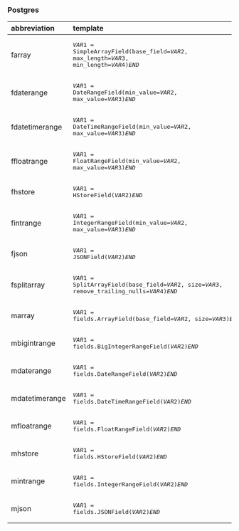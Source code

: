 ### Postgres

|abbreviation|template|
|:--|:--|
|farray|<pre>$VAR1$ = SimpleArrayField(base_field=$VAR2$, max_length=$VAR3$, min_length=$VAR4$)$END$</pre>|
|fdaterange|<pre>$VAR1$ = DateRangeField(min_value=$VAR2$, max_value=$VAR3$)$END$</pre>|
|fdatetimerange|<pre>$VAR1$ = DateTimeRangeField(min_value=$VAR2$, max_value=$VAR3$)$END$</pre>|
|ffloatrange|<pre>$VAR1$ = FloatRangeField(min_value=$VAR2$, max_value=$VAR3$)$END$</pre>|
|fhstore|<pre>$VAR1$ = HStoreField($VAR2$)$END$</pre>|
|fintrange|<pre>$VAR1$ = IntegerRangeField(min_value=$VAR2$, max_value=$VAR3$)$END$</pre>|
|fjson|<pre>$VAR1$ = JSONField($VAR2$)$END$</pre>|
|fsplitarray|<pre>$VAR1$ = SplitArrayField(base_field=$VAR2$, size=$VAR3$, remove_trailing_nulls=$VAR4$)$END$</pre>|
|marray|<pre>$VAR1$ = fields.ArrayField(base_field=$VAR2$, size=$VAR3$)$END$</pre>|
|mbigintrange|<pre>$VAR1$ = fields.BigIntegerRangeField($VAR2$)$END$</pre>|
|mdaterange|<pre>$VAR1$ = fields.DateRangeField($VAR2$)$END$</pre>|
|mdatetimerange|<pre>$VAR1$ = fields.DateTimeRangeField($VAR2$)$END$</pre>|
|mfloatrange|<pre>$VAR1$ = fields.FloatRangeField($VAR2$)$END$</pre>|
|mhstore|<pre>$VAR1$ = fields.HStoreField($VAR2$)$END$</pre>|
|mintrange|<pre>$VAR1$ = fields.IntegerRangeField($VAR2$)$END$</pre>|
|mjson|<pre>$VAR1$ = fields.JSONField($VAR2$)$END$</pre>|
